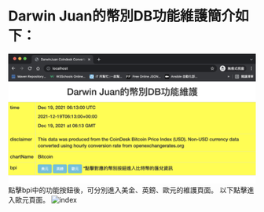 # Darwin Juan的幣別DB功能維護簡介如下：
![index](https://github.com/darwin0616/DarwinCoindesk/raw/main/index.png)
點擊bpi中的功能按鈕後，可分別進入美金、英鎊、歐元的維護頁面。
以下點擊進入歐元頁面。
![index](https://github.com/darwin0616/DarwinCoindesk/raw/main/.png)
